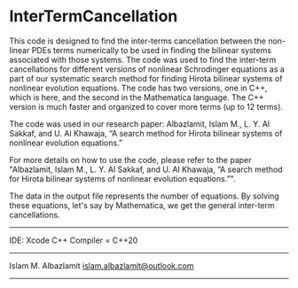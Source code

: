 # InterTermCancellation
This code is designed to find the inter-terms cancellation between the non-linear PDEs terms numerically to be used in finding the bilinear systems associated with those systems. 
The code was used to find the inter-term cancellations for different versions of nonlinear Schrodinger equations  as a part of our systematic search method for finding Hirota bilinear systems of nonlinear evolution
equations. The code has two versions, one in C++, which is here, and the second in the Mathematica language. The C++ version is much faster and organized to cover more terms (up to 12 terms). 

The code was used in our research paper: Albazlamit, Islam M., L. Y. Al Sakkaf, and U. Al Khawaja, “A search method for Hirota bilinear systems of nonlinear evolution equations.”


For more details on how to use the code, please refer to the paper "Albazlamit, Islam M., L. Y. Al Sakkaf, and U. Al Khawaja, “A search method for Hirota bilinear systems of nonlinear evolution equations.”".

The data in the output file represents the number of equations. By solving these equations, let's say by Mathematica, we get the general inter-term cancellations.

          
*********************************
  
  IDE: Xcode
  C++ Compiler = C++20

*********************************

  Islam M. Albazlamit
  islam.albazlamit@outlook.com

*********************************

